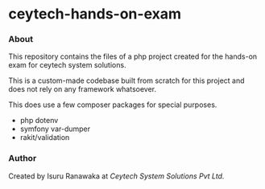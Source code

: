 # ceytech-hands-on-exam

### About

This repository contains the files of a php project created for the hands-on exam for ceytech system solutions.

This is a custom-made codebase built from scratch for this project and does not rely on any framework whatsoever.

This does use a few composer packages for special purposes.

- php dotenv
- symfony var-dumper
- rakit/validation

### Author

Created by Isuru Ranawaka at _Ceytech System Solutions Pvt Ltd._
